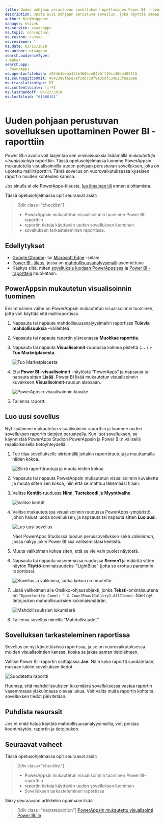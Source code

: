 ```yaml
---
title: Uuden pohjaan perustuvan sovelluksen upottaminen Power BI -raporttiin | Microsoft Docs
description: Upota uusi pohjaan perustuva sovellus, joka käyttää samaa tietolähdettä ja voidaan suodattaa samalla tavalla kuin muut raporttikohteet
author: NickWaggoner
manager: kvivek
ms.service: powerapps
ms.topic: conceptual
ms.custom: canvas
ms.reviewer: ''
ms.date: 03/15/2018
ms.author: niwaggon
search.audienceType:
- maker
search.app:
- PowerApps
ms.openlocfilehash: d82db4deaa123e460bce043bff10cc30ea409f15
ms.sourcegitcommit: 4042388fa5e7ef50bc59f9e35df330613fea29ae
ms.translationtype: MT
ms.contentlocale: fi-FI
ms.lasthandoff: 04/23/2019
ms.locfileid: "61560191"
---
```

# <a name="embed-a-new-canvas-app-in-a-power-bi-report"></a>Uuden pohjaan perustuvan sovelluksen upottaminen Power BI -raporttiin

Power BI:n avulla voit laajentaa sen ominaisuuksia lisäämällä *mukautettuja visualisointeja* raporttiin. Tässä opetusohjelmassa luomme PowerAppsin mukautetulla visualisoinnilla uuden pohjaan perustuvan sovelluksen, joka on upotettu malliraporttiin. Tämä sovellus on vuorovaikutuksessa kyseisen raportin muiden kohteiden kanssa.

Jos sinulla ei ole PowerApps-tilausta, [luo ilmainen tili](../signup-for-powerapps.md) ennen aloittamista.

Tässä opetusohjelmassa opit seuraavat asiat:
> [!div class="checklist"]
> * PowerAppsin mukautetun visualisoinnin tuominen Power BI- raporttiin
> * raportin tietoja käyttävän uuden sovelluksen luominen
> * sovelluksen tarkasteleminen raportissa.

## <a name="prerequisites"></a>Edellytykset

* [Google Chrome](https://www.google.com/chrome/browser/)- tai [Microsoft Edge](https://www.microsoft.com/windows/microsoft-edge) -selain
* [Power BI -tilaus](https://docs.microsoft.com/power-bi/service-self-service-signup-for-power-bi), jossa on [mahdollisuusanalyysimalli](https://docs.microsoft.com/power-bi/sample-opportunity-analysis#get-the-content-pack-for-this-sample) asennettuna
* Käsitys siitä, miten [sovelluksia luodaan PowerAppsissa](data-platform-create-app-scratch.md) ja [Power BI -raportteja](https://docs.microsoft.com/power-bi/service-the-report-editor-take-a-tour) muokataan.

## <a name="import-the-powerapps-custom-visual"></a>PowerAppsin mukautetun visualisoinnin tuominen

Ensimmäinen vaihe on PowerAppsin mukautetun visualisoinnin tuominen, jotta voit käyttää sitä malliraportissa.

1. Napsauta tai napauta mahdollisuusanalyysimallin raportissa **Tulevia mahdollisuuksia** -välilehteä.

2. Napsauta tai napauta raportin yläreunassa **Muokkaa raporttia**.

3. Napsauta tai napauta **Visualisoinnit**-ruudussa kolmea pistettä (**...** ) > **Tuo Marketplacesta**. 

    ![Tuo Marketplacesta](media/embed-powerapps-powerbi/import-visual.png)

4. Etsi **Power BI -visualisoinnit** -näytöstä ”PowerApps” ja napsauta tai napauta sitten **Lisää**. Power BI lisää mukautetun visualisoinnin kuvakkeen **Visualisoinnit**-ruudun alaosaan.

    ![PowerAppsin visualisoinnin kuvake](media/embed-powerapps-powerbi/powerapps-icon.png)

5. Tallenna raportti.

## <a name="create-a-new-app"></a>Luo uusi sovellus
Nyt lisäämme mukautetun visualisoinnin raporttiin ja luomme uuden sovelluksen raportin tietojen perusteella. Kun luot sovelluksen, se käynnistää PowerApps Studion PowerAppsin ja Power BI:n välisellä reaaliaikaisella tietoyhteydellä.

1. Tee tilaa sovellukselle siirtämällä joitakin raporttiruutuja ja muuttamalla niiden kokoa.

    ![Siirrä raporttiruutuja ja muuta niiden kokoa](media/embed-powerapps-powerbi/move-resize.png)

2. Napsauta tai napauta PowerAppsin mukautetun visualisoinnin kuvaketta ja muuta sitten sen kokoa, niin että se mahtuu tekemääsi tilaan.

3. Valitse **Kentät**-ruudussa **Nimi**, **Tuotekoodi** ja **Myyntivaihe**. 

    ![Valitse kentät](media/embed-powerapps-powerbi/select-fields.png)

4. Valitse mukautetussa visualisoinnin ruudussa PowerApps-ympäristö, johon haluat luoda sovelluksen, ja napsauta tai napauta sitten **Luo uusi**.

    ![Luo uusi sovellus](media/embed-powerapps-powerbi/create-new-app.png)

    Näet PowerApps Studiossa luodun perussovelluksen sekä *valikoiman*, jossa näkyy jokin Power BI:ssä valitsemistasi kentistä.

5.  Muuta valikoiman kokoa siten, että se vie vain puolet näytöstä. 

6. Napsauta tai napauta vasemmassa ruudussa **Screen1** ja määritä sitten näytön **Täyttö**-ominaisuudeksi ”LightBlue” (jotta se erottuu paremmin raportissa).

    ![Sovellus ja valikoima, jonka kokoa on muutettu](media/embed-powerapps-powerbi/app-gallery.png)

6. Lisää valikoiman alle Otsikko-ohjausobjekti, jonka **Teksti**-ominaisuutena on `"Opportunity Count: " & CountRows(Gallery1.AllItems)`. Näet nyt tietojoukon mahdollisuuksien kokonaismäärän.

    ![Mahdollisuuksien lukumäärä](media/embed-powerapps-powerbi/opportunity-count.png)

7. Tallenna sovellus nimellä ”Mahdollisuudet”. 


## <a name="view-the-app-in-the-report"></a>Sovelluksen tarkasteleminen raportissa
Sovellus on nyt käytettävissä raportissa, ja se on vuorovaikutuksessa muiden visualisointien kanssa, koska se jakaa saman tietolähteen.

Valitse Power BI -raportin osittajassa **Jan**. Näin koko raportti suodatetaan, mukaan lukien sovelluksen tiedot.

![Suodatettu raportti](media/embed-powerapps-powerbi/filtered-report.png)

Huomaa, että mahdollisuuksien lukumäärä sovelluksessa vastaa raportin vasemmassa yläkulmassa olevaa lukua. Voit valita muita raportin kohteita; sovelluksen tiedot päivitetään.


## <a name="clean-up-resources"></a>Puhdista resurssit
Jos et enää halua käyttää mahdollisuusanalyysimallia, voit poistaa koontinäytön, raportin ja tietojoukon.


## <a name="next-steps"></a>Seuraavat vaiheet
Tässä opetusohjelmassa opit seuraavat asiat:
> [!div class="checklist"]
> * PowerAppsin mukautetun visualisoinnin tuominen Power BI- raporttiin
> * raportin tietoja käyttävän uuden sovelluksen luominen
> * Sovelluksen tarkasteleminen raportissa

Siirry seuraavaan artikkeliin oppimaan lisää
> [!div class="nextstepaction"]
> [PowerAppsin mukautettu visualisointi Power BI:lle](powerapps-custom-visual.md)

